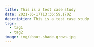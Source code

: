 ```yaml
---
title: This is a test case study
date: 2021-06-17T13:36:59.170Z
description: This is a test case study
tags:
  - tag1
  - tag2
image: img/about-shade-grown.jpg
---
```

